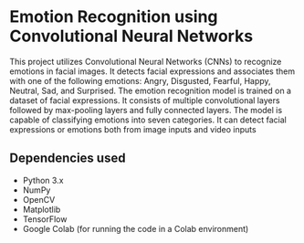 # Emotion Recognition using Convolutional Neural Networks

This project utilizes Convolutional Neural Networks (CNNs) to recognize emotions in facial images. It detects facial expressions and associates them with one of the following emotions: Angry, Disgusted, Fearful, Happy, Neutral, Sad, and Surprised.
The emotion recognition model is trained on a dataset of facial expressions. It consists of multiple convolutional layers followed by max-pooling layers and fully connected layers. The model is capable of classifying emotions into seven categories.
It can detect facial expressions or emotions both from image inputs and video inputs

## Dependencies used

- Python 3.x
- NumPy
- OpenCV
- Matplotlib
- TensorFlow
- Google Colab (for running the code in a Colab environment)

